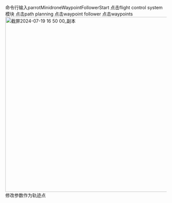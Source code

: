 命令行输入parrotMinidroneWaypointFollowerStart
点击flight control system模块
点击path planning
点击waypoint follower
点击waypoints
<img width="546" alt="截屏2024-07-19 16 50 00_副本" src="https://github.com/user-attachments/assets/45552d60-05d6-4bac-8603-a7651362cf12">
修改参数作为轨迹点
